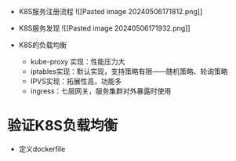 - K8S服务注册流程
![[Pasted image 20240506171812.png]]
- K8S服务发现
![[Pasted image 20240506171932.png]]

- K8S的负载均衡
	- kube-proxy 实现：性能压力大
	- iptables实现：默认实现，支持策略有限——随机策略、轮询策略
	- IPVS实现：拓展性高，功能多
	- ingress：七层网关，服务集群对外暴露时使用


# 验证K8S负载均衡
- 定义dockerfile